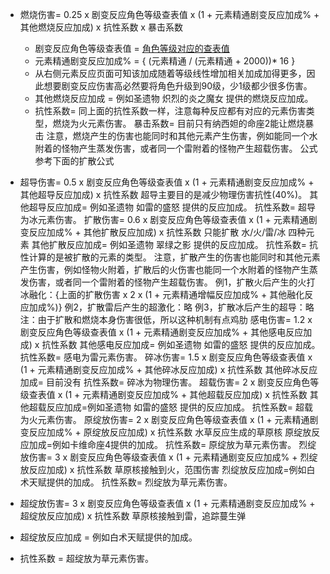 
* 燃烧伤害= 0.25 x 剧变反应角色等级查表值 x (1 + 元素精通剧变反应加成% + 其他燃烧反应加成) x 抗性系数 x 暴击系数

  * 剧变反应角色等级查表值 = [角色等级对应的查表值](https://genshin-impact.fandom.com/wiki/Elemental_Reaction/Level_Scaling#Level_Multiplier)
  * 元素精通剧变反应加成% = { (元素精通 / (元素精通 + 2000))* 16 }
  * 从右侧元素反应页面可知该加成随着等级线性增加相关加成加得更多，因此想要剧变反应伤害高必然要将角色升级到90级，少1级都少很多伤害。
  * 其他燃烧反应加成 =
    例如圣遗物 炽烈的炎之魔女 提供的燃烧反应加成。
  * 抗性系数=
    同上面的抗性系数一样，注意每种反应都有对应的元素伤害类型，燃烧为火元素伤害。
暴击系数=
目前只有纳西妲的命座2能让燃烧暴击
注意，燃烧产生的伤害也能同时和其他元素产生伤害，例如能同一个水附着的怪物产生蒸发伤害，或者同一个雷附着的怪物产生超载伤害。
公式参考下面的扩散公式

* 超导伤害= 0.5 x 剧变反应角色等级查表值 x (1 + 元素精通剧变反应加成% + 其他超导反应加成) x 抗性系数
超导主要目的是减少物理伤害抗性(40%)。
其他超导反应加成=
例如圣遗物 如雷的盛怒 提供的反应加成。
抗性系数=
超导为冰元素伤害。
扩散伤害= 0.6 x 剧变反应角色等级查表值 x (1 + 元素精通剧变反应加成% + 其他扩散反应加成) x 抗性系数
只能扩散 水/火/雷/冰 四种元素
其他扩散反应加成=
例如圣遗物 翠绿之影 提供的反应加成。
抗性系数=
抗性计算的是被扩散的元素的类型。
注意，扩散产生的伤害也能同时和其他元素产生伤害，例如怪物火附着，扩散后的火伤害也能同一个水附着的怪物产生蒸发伤害，或者同一个雷附着的怪物产生超载伤害。
例1，扩散火后产生的火打冰融化：{上面的扩散伤害 x 2 x (1 + 元素精通增幅反应加成% + 其他融化反应加成%)}
例2，扩散雷后产生的超激化：略
例3，扩散冰后产生的超导：略
注：由于扩散和燃烧本身伤害很低，所以这种机制有点鸡肋
感电伤害= 1.2 x 剧变反应角色等级查表值 x (1 + 元素精通剧变反应加成% + 其他感电反应加成) x 抗性系数
其他感电反应加成=
例如圣遗物 如雷的盛怒 提供的反应加成。
抗性系数=
感电为雷元素伤害。
碎冰伤害= 1.5 x 剧变反应角色等级查表值 x (1 + 元素精通剧变反应加成% + 其他碎冰反应加成) x 抗性系数
其他碎冰反应加成=
目前没有
抗性系数=
碎冰为物理伤害。
超载伤害= 2 x 剧变反应角色等级查表值 x (1 + 元素精通剧变反应加成% + 其他超载反应加成) x 抗性系数
其他超载反应加成=例如圣遗物 如雷的盛怒 提供的反应加成。
抗性系数=
超载为火元素伤害。
原绽放伤害= 2 x 剧变反应角色等级查表值 x (1 + 元素精通剧变反应加成% + 原绽放反应加成) x 抗性系数
水草反应生成的草原核
原绽放反应加成=例如卡维命座4提供的加成。
抗性系数=
原绽放为草元素伤害。
烈绽放伤害= 3 x 剧变反应角色等级查表值 x (1 + 元素精通剧变反应加成% + 烈绽放反应加成) x 抗性系数
草原核接触到火，范围伤害
烈绽放反应加成=例如白术天赋提供的加成。
抗性系数=
烈绽放为草元素伤害。
* 超绽放伤害= 3 x 剧变反应角色等级查表值 x (1 + 元素精通剧变反应加成% + 超绽放反应加成) x 抗性系数
草原核接触到雷，追踪蔓生弹
* 超绽放反应加成 = 例如白术天赋提供的加成。
* 抗性系数 = 超绽放为草元素伤害。
